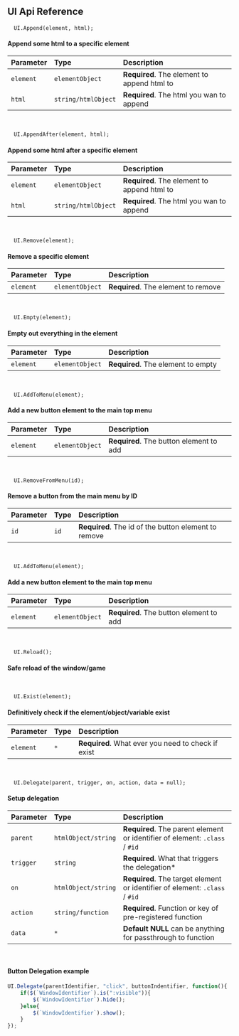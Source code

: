 ## UI Api Reference

```
  UI.Append(element, html);
```
#### Append some html to a specific element

| Parameter | Type     | Description                |
| :-------- | :------- | :------------------------- |
| `element` | `elementObject` | **Required**. The element to append html to |
| `html` | `string/htmlObject` | **Required**. The html you wan to append |

<br />

```
  UI.AppendAfter(element, html);
```
#### Append some html after a specific element

| Parameter | Type     | Description                |
| :-------- | :------- | :------------------------- |
| `element` | `elementObject` | **Required**. The element to append html to |
| `html` | `string/htmlObject` | **Required**. The html you wan to append |

<br />

```
  UI.Remove(element);
```
#### Remove a specific element

| Parameter | Type     | Description                |
| :-------- | :------- | :------------------------- |
| `element` | `elementObject` | **Required**. The element to remove |

<br />

```
  UI.Empty(element);
```
#### Empty out everything in the element

| Parameter | Type     | Description                |
| :-------- | :------- | :------------------------- |
| `element` | `elementObject` | **Required**. The element to empty |

<br />

```
  UI.AddToMenu(element);
```
#### Add a new button element to the main top menu

| Parameter | Type     | Description                |
| :-------- | :------- | :------------------------- |
| `element` | `elementObject` | **Required**. The button element to add |

<br />

```
  UI.RemoveFromMenu(id);
```
#### Remove a button from the main menu by ID

| Parameter | Type     | Description                |
| :-------- | :------- | :------------------------- |
| `id` | `id` | **Required**. The id of the button element to remove |

<br />

```
  UI.AddToMenu(element);
```
#### Add a new button element to the main top menu

| Parameter | Type     | Description                |
| :-------- | :------- | :------------------------- |
| `element` | `elementObject` | **Required**. The button element to add |

<br />

```
  UI.Reload();
```
#### Safe reload of the window/game

<br />

```
  UI.Exist(element);
```
#### Definitively check if the element/object/variable exist

| Parameter | Type     | Description                |
| :-------- | :------- | :------------------------- |
| `element` | `*` | **Required**. What ever you need to check if exist |

<br />

```
  UI.Delegate(parent, trigger, on, action, data = null);
```
#### Setup delegation

| Parameter | Type     | Description                |
| :-------- | :------- | :------------------------- |
| `parent` | `htmlObject/string` | **Required**. The parent element or identifier of element: `.class` / `#id` |
| `trigger` | `string` | **Required**. What that triggers the delegation* |
| `on` | `htmlObject/string` | **Required**. The target element or identifier of element: `.class` / `#id` |
| `action` | `string/function` | **Required**. Function or key of pre-registered function |
| `data` | `*` | **Default NULL** can be anything for passthrough to function|

<br />

#### Button Delegation example

```js
UI.Delegate(parentIdentifier, "click", buttonIndentifier, function(){
    if($(`WindowIdentifier`).is(":visible")){
        $(`WindowIdentifier`).hide();
    }else{
        $(`WindowIdentifier`).show();
    }
});

```